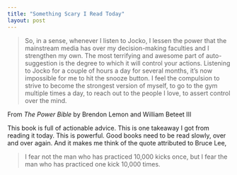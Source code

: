 ```yaml
---
title: "Something Scary I Read Today"
layout: post 
---
```


> So, in a sense, whenever I listen to Jocko, I lessen the power that 
> the mainstream media has over my decision-making faculties and I 
> strengthen my own. The most terrifying and awesome part of 
> auto-suggestion is the degree to which it will control your actions. 
> Listening to Jocko for a couple of hours a day for several months, 
> it’s now impossible for me to hit the snooze button. I feel the 
> compulsion to strive to become the strongest version of myself, to 
> go to the gym multiple times a day, to reach out to the people I 
> love, to assert control over the mind.

From *The Power Bible* by Brendon Lemon and William Beteet III

This book is full of actionable advice. This is one takeaway I got from reading it today. 
This is powerful. Good books need to be read slowly, over and over again. 
And it makes me think of the quote attributed to Bruce Lee, 

> I fear not the man who has practiced 10,000 kicks once, 
> but I fear the man who has practiced one kick 10,000 times.



